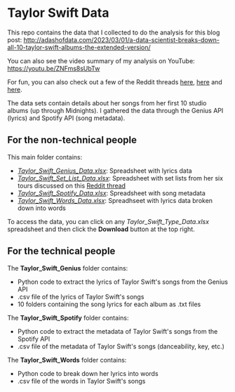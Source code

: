 # Taylor Swift Data

This repo contains the data that I collected to do the analysis for this blog post: http://adashofdata.com/2023/03/01/a-data-scientist-breaks-down-all-10-taylor-swift-albums-the-extended-version/

You can also see the video summary of my analysis on YouTube: https://youtu.be/ZNFms8sUbTw

For fun, you can also check out a few of the Reddit threads [here](https://www.reddit.com/r/TaylorSwift/comments/11g46c5/all_the_colors_mentioned_in_each_taylor_swift/), [here](https://www.reddit.com/r/TaylorSwift/comments/11f6xa8/taylor_swift_writes_a_song_in_every_key_on/) and [here](https://www.reddit.com/r/TaylorSwift/comments/11mv3sn/taylor_says_she_imagines_writing_her_songs_with_3/).

The data sets contain details about her songs from her first 10 studio albums (up through Midnights). I gathered the data through the Genius API (lyrics) and Spotify API (song metadata).

## For the non-technical people

This main folder contains:

* [*Taylor_Swift_Genius_Data.xlsx*](Taylor_Swift_Genius_Data.xlsx): Spreadsheet with lyrics data
* [*Taylor_Swift_Set_List_Data.xlsx*](Taylor_Swift_Set_List_Data.xlsx): Spreadsheet with set lists from her six tours discussed on this [Reddit thread](https://www.reddit.com/r/TaylorSwift/comments/11zl2wr/set_lists_from_all_of_taylors_tours_including_the/)
* [*Taylor_Swift_Spotify_Data.xlsx*](Taylor_Swift_Spotify_Data.xlsx): Spreadsheet with song metadata
* [*Taylor_Swift_Words_Data.xlsx*](Taylor_Swift_Words_Data.xlsx): Spreadhseet with lyrics data broken down into words

To access the data, you can click on any *Taylor_Swift_Type_Data.xlsx* spreadsheet and then click the **Download** button at the top right.

## For the technical people

The **Taylor_Swift_Genius** folder contains:

* Python code to extract the lyrics of Taylor Swift's songs from the Genius API
* .csv file of the lyrics of Taylor Swift's songs
* 10 folders containing the song lyrics for each album as .txt files

The **Taylor_Swift_Spotify** folder contains:

* Python code to extract the metadata of Taylor Swift's songs from the Spotify API
* .csv file of the metadata of Taylor Swift's songs (danceability, key, etc.)

The **Taylor_Swift_Words** folder contains:

* Python code to break down her lyrics into words
* .csv file of the words in Taylor Swift's songs
